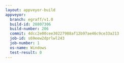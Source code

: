```yaml
---
layout: appveyor-build
appveyor:
  branch: egraff/v1.0
  build-id: 28807306
  build-number: 206
  commit: 4dcc2e00cee30227988af12b97ae46c9ce33a213
  job-id: s69eew2dprlwl243
  job-number: 1
  os-name: Windows
  test-result: 0
---
```

